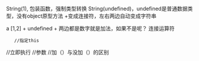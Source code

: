 String(1), 包装函数，强制类型转换
String(undefined)，undefined是普通数据类型，没有object原型方法
+变成连接符，左右两边自动变成字符串

   a [1,2] + undefined
     + 两边都是数字就是加法，如果不是呢？ 连接运算符

       //指定this
  //立即执行
  //参数
  //加（）与没加（）的区别